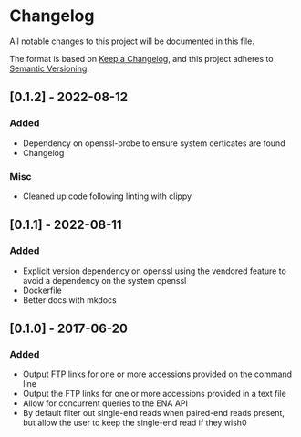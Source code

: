 # Changelog

All notable changes to this project will be documented in this file.

The format is based on [Keep a Changelog](https://keepachangelog.com/en/1.0.0/),
and this project adheres to [Semantic Versioning](https://semver.org/spec/v2.0.0.html).

## [0.1.2] - 2022-08-12

### Added 

- Dependency on openssl-probe to ensure system certicates are found
- Changelog

### Misc
- Cleaned up code following linting with clippy

## [0.1.1] - 2022-08-11

### Added

- Explicit version dependency on openssl using the vendored feature to avoid a dependency on the system openssl
- Dockerfile
- Better docs with mkdocs

## [0.1.0] - 2017-06-20

### Added

- Output FTP links for one or more accessions provided on the command line
- Output the FTP links for one or more accessions provided in a text file
- Allow for concurrent queries to the ENA API
- By default filter out single-end reads when paired-end reads present, but allow the user to keep the single-end read if they wish0